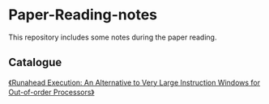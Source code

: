 # Paper-Reading-notes
This repository includes some notes during the paper reading. <br/>
## Catalogue
[《Runahead Execution: An Alternative to Very Large Instruction Windows for Out-of-order Processors》](https://github.com/shirohasuki/Paper-Reading-notes) <br/>
